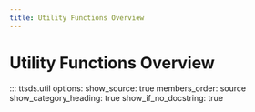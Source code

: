 ```yaml
---
title: Utility Functions Overview
---
```


# Utility Functions Overview

::: ttsds.util
    options:
      show_source: true
      members_order: source
      show_category_heading: true
      show_if_no_docstring: true
